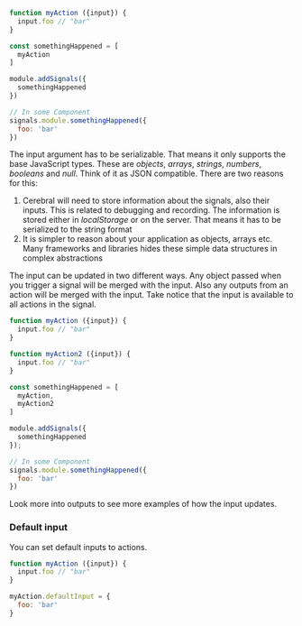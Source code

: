 ```javascript
function myAction ({input}) {
  input.foo // "bar"
}

const somethingHappened = [
  myAction
]

module.addSignals({
  somethingHappened
})

// In some Component
signals.module.somethingHappened({
  foo: 'bar'
})
```

The input argument has to be serializable. That means it only supports the base JavaScript types. These are *objects*, *arrays*, *strings*, *numbers*, *booleans* and *null*. Think of it as JSON compatible. There are two reasons for this:

1. Cerebral will need to store information about the signals, also their inputs. This is related to debugging and recording. The information is stored either in *localStorage* or on the server. That means it has to be serialized to the string format
2. It is simpler to reason about your application as objects, arrays etc. Many frameworks and libraries hides these simple data structures in complex abstractions

The input can be updated in two different ways. Any object passed when you trigger a signal will be merged with the input. Also any outputs from an action will be merged with the input. Take notice that the input is available to all actions in the signal.

```javascript
function myAction ({input}) {
  input.foo // "bar"
}

function myAction2 ({input}) {
  input.foo // "bar"
}

const somethingHappened = [
  myAction,
  myAction2
]

module.addSignals({
  somethingHappened
});

// In some Component
signals.module.somethingHappened({
  foo: 'bar'
})
```

Look more into outputs to see more examples of how the input updates.

### Default input
You can set default inputs to actions.

```javascript
function myAction ({input}) {
  input.foo // "bar"
}

myAction.defaultInput = {
  foo: 'bar'
}
```
